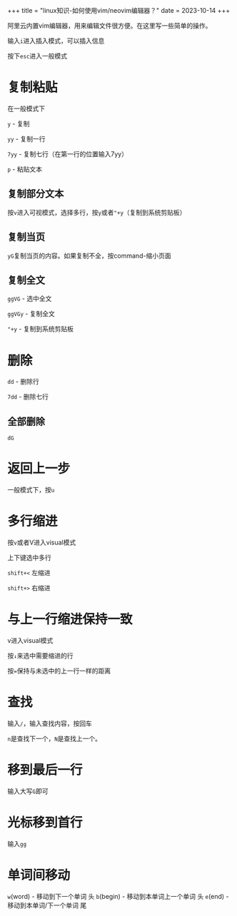 +++
title = "linux知识-如何使用vim/neovim编辑器？"
date = 2023-10-14
+++

阿里云内置vim编辑器，用来编辑文件很方便。在这里写一些简单的操作。

输入`i`进入插入模式，可以插入信息

按下`esc`进入一般模式

# 复制粘贴

在一般模式下

`y` - 复制

`yy` - 复制一行

`7yy` - 复制七行（在第一行的位置输入7yy）

`p` - 粘贴文本

## 复制部分文本
按`v`进入可视模式，选择多行，按`y`或者`"+y`（复制到系统剪贴板）

## 复制当页
`yG`复制当页的内容。如果复制不全，按command-缩小页面

## 复制全文
`ggVG` - 选中全文

`ggVGy` - 复制全文

`"+y` - 复制到系统剪贴板

# 删除
`dd` - 删除行

`7dd` - 删除七行

## 全部删除
`dG`

# 返回上一步
一般模式下，按`u`

# 多行缩进
按`v`或者V进入visual模式

上下键选中多行

`shift+<` 左缩进

`shift+>` 右缩进

# 与上一行缩进保持一致

v进入visual模式

按`↓`来选中需要缩进的行

按`=`保持与未选中的上一行一样的距离

# 查找
输入`/`，输入查找内容，按回车

`n`是查找下一个，`N`是查找上一个。

# 移到最后一行
输入大写`G`即可

# 光标移到首行
输入`gg`

# 单词间移动
`w`(word) - 移动到下一个单词 头
`b`(begin) - 移动到本单词上一个单词 头
`e`(end) - 移动到本单词/下一个单词 尾

